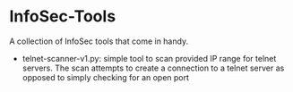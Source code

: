 # InfoSec-Tools
A collection of InfoSec tools that come in handy.

- telnet-scanner-v1.py: simple tool to scan provided IP range for telnet servers.  The scan attempts to create a connection to a telnet server as opposed to simply checking for an open port



